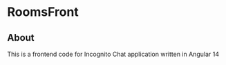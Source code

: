 # RoomsFront

## About
This is a frontend code for Incognito Chat application written in Angular 14
